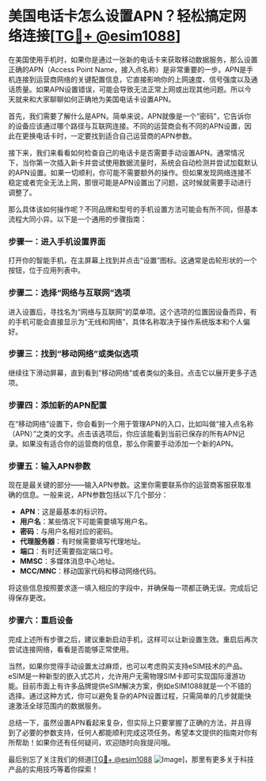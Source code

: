 # 美国电话卡怎么设置APN？轻松搞定网络连接[[TG💪+ @esim1088](https://t.me/s/esim1088)]

在美国使用手机时，如果你是通过一张新的电话卡来获取移动数据服务，那么设置正确的APN（Access Point Name，接入点名称）是非常重要的一步。APN是手机连接到运营商网络的关键配置信息，它直接影响你的上网速度、信号强度以及通话质量。如果APN设置错误，可能会导致无法正常上网或出现其他问题。所以今天就来和大家聊聊如何正确地为美国电话卡设置APN。

首先，我们需要了解什么是APN。简单来说，APN就像是一个“密码”，它告诉你的设备应该通过哪个路径与互联网连接。不同的运营商会有不同的APN设置，因此在更换电话卡时，一定要找到适合自己运营商的APN参数。

接下来，我们来看看如何检查自己的电话卡是否需要手动设置APN。通常情况下，当你第一次插入新卡并尝试使用数据流量时，系统会自动检测并尝试加载默认的APN设置。如果一切顺利，你可能不需要额外的操作。但如果发现网络连接不稳定或者完全无法上网，那很可能是APN设置出了问题，这时候就需要手动进行调整了。

那么具体该如何操作呢？不同品牌和型号的手机设置方法可能会有所不同，但基本流程大同小异。以下是一个通用的步骤指南：

### 步骤一：进入手机设置界面
打开你的智能手机，在主屏幕上找到并点击“设置”图标。这通常是齿轮形状的一个按钮，位于应用列表中。

### 步骤二：选择“网络与互联网”选项
进入设置后，寻找名为“网络与互联网”的菜单项。这个选项的位置因设备而异，有的手机可能会直接显示为“无线和网络”，具体名称取决于操作系统版本和个人偏好。

### 步骤三：找到“移动网络”或类似选项
继续往下滑动屏幕，直到看到“移动网络”或者类似的条目。点击它以展开更多子选项。

### 步骤四：添加新的APN配置
在“移动网络”设置下，你会看到一个用于管理APN的入口，比如叫做“接入点名称（APN）”之类的文字。点击该选项后，你应该能看到当前已保存的所有APN记录。如果没有适合你的运营商的信息，那么你需要手动添加一个新的APN。

### 步骤五：输入APN参数
现在是最关键的部分——输入APN参数。这里你需要联系你的运营商客服获取准确的信息。一般来说，APN参数包括以下几个部分：
- **APN**：这是最基本的标识符。
- **用户名**：某些情况下可能需要填写用户名。
- **密码**：与用户名相对应的密码。
- **代理服务器**：有时候需要填写代理地址。
- **端口**：有时还需要指定端口号。
- **MMSC**：多媒体消息中心地址。
- **MCC/MNC**：移动国家代码和移动网络代码。

将这些信息按照要求逐一填入相应的字段中，并确保每一项都正确无误。完成后记得保存更改。

### 步骤六：重启设备
完成上述所有步骤之后，建议重新启动手机，这样可以让新设置生效。重启后再次尝试连接网络，看看是否能够正常使用。

当然，如果你觉得手动设置太过麻烦，也可以考虑购买支持eSIM技术的产品。eSIM是一种新型的嵌入式芯片，允许用户无需物理SIM卡即可实现国际漫游功能。目前市面上有许多品牌提供eSIM解决方案，例如eSIM1088就是一个不错的选择。通过这种方式，你可以避免复杂的APN设置过程，只需简单的几步就能快速激活全球范围内的数据服务。

总结一下，虽然设置APN看起来复杂，但实际上只要掌握了正确的方法，并且得到了必要的参数支持，任何人都能顺利完成这项任务。希望本文提供的指南对你有所帮助！如果你还有任何疑问，欢迎随时向我提问哦。

最后别忘了关注我们的频道[[TG💪+ @esim1088](https://t.me/s/esim1088) ![Image](https://i.postimg.cc/4NQfJmqS/Snipaste-2025-05-13-00-14-12.png)]，那里有更多关于科技产品的实用技巧等着你探索！